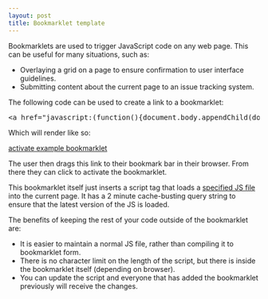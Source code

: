 ```yaml
---
layout: post
title: Bookmarklet template
---
```


Bookmarklets are used to trigger JavaScript code on any web page. This can be useful for many situations, such as:

* Overlaying a grid on a page to ensure confirmation to user interface guidelines.
* Submitting content about the current page to an issue tracking system.

The following code can be used to create a link to a bookmarklet:

<pre class="prettyprint">&lt;a href="javascript:(function(){document.body.appendChild(document.createElement('script')).src='http://blakebutcher.com/content/example-bookmarklet.js?'+Math.floor(new%20Date().getTime()/(2*60*1000));})();"&gt;activate example bookmarklet&lt;/a&gt;
</pre>

Which will render like so:

<a class="btn" href="javascript:(function(){document.body.appendChild(document.createElement('script')).src='http://blakebutcher.com/content/example-bookmarklet.js?'+Math.floor(new%20Date().getTime()/(2*60*1000));})();">activate example bookmarklet</a>

The user then drags this link to their bookmark bar in their browser. From there they can click to activate the bookmarklet.

This bookmarklet itself just inserts a script tag that loads a <a href="http://blakebutcher.com/content/example-bookmarklet.js">specified JS file</a> into the current page. It has a 2 minute cache-busting query string to ensure that the latest version of the JS is loaded.

The benefits of keeping the rest of your code outside of the bookmarklet are:

* It is easier to maintain a normal JS file, rather than compiling it to bookmarklet form.
* There is no character limit on the length of the script, but there is inside the bookmarklet itself (depending on browser).
* You can update the script and everyone that has added the bookmarklet previously will receive the changes.
